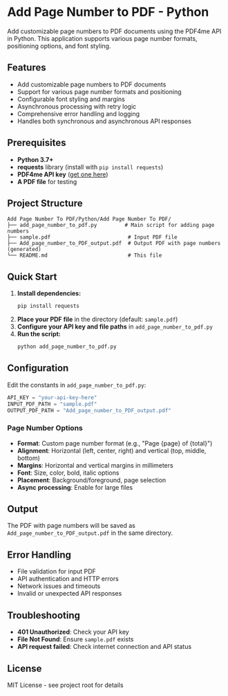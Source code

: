 # Add Page Number to PDF - Python

Add customizable page numbers to PDF documents using the PDF4me API in Python. This application supports various page number formats, positioning options, and font styling.

## Features

- Add customizable page numbers to PDF documents
- Support for various page number formats and positioning
- Configurable font styling and margins
- Asynchronous processing with retry logic
- Comprehensive error handling and logging
- Handles both synchronous and asynchronous API responses

## Prerequisites

- **Python 3.7+**
- **requests** library (install with `pip install requests`)
- **PDF4me API key** ([get one here](https://dev.pdf4me.com/dashboard/#/api-keys/))
- **A PDF file** for testing

## Project Structure

```
Add Page Number To PDF/Python/Add Page Number To PDF/
├── add_page_number_to_pdf.py         # Main script for adding page numbers
├── sample.pdf                         # Input PDF file
├── Add_page_number_to_PDF_output.pdf  # Output PDF with page numbers (generated)
└── README.md                          # This file
```

## Quick Start

1. **Install dependencies:**
   ```bash
   pip install requests
   ```
2. **Place your PDF file** in the directory (default: `sample.pdf`)
3. **Configure your API key and file paths** in `add_page_number_to_pdf.py`
4. **Run the script:**
   ```bash
   python add_page_number_to_pdf.py
   ```

## Configuration

Edit the constants in `add_page_number_to_pdf.py`:

```python
API_KEY = "your-api-key-here"
INPUT_PDF_PATH = "sample.pdf"
OUTPUT_PDF_PATH = "Add_page_number_to_PDF_output.pdf"
```

### Page Number Options
- **Format**: Custom page number format (e.g., "Page {page} of {total}")
- **Alignment**: Horizontal (left, center, right) and vertical (top, middle, bottom)
- **Margins**: Horizontal and vertical margins in millimeters
- **Font**: Size, color, bold, italic options
- **Placement**: Background/foreground, page selection
- **Async processing**: Enable for large files

## Output

The PDF with page numbers will be saved as `Add_page_number_to_PDF_output.pdf` in the same directory.

## Error Handling

- File validation for input PDF
- API authentication and HTTP errors
- Network issues and timeouts
- Invalid or unexpected API responses

## Troubleshooting

- **401 Unauthorized**: Check your API key
- **File Not Found**: Ensure `sample.pdf` exists
- **API request failed**: Check internet connection and API status

## License

MIT License - see project root for details 
